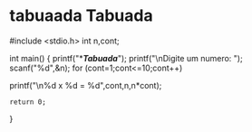 # tabuaada Tabuada
#include <stdio.h>
int n,cont;

int main() {
printf("**********Tabuada*********");
printf("\nDigite um numero: ");
    scanf("%d",&n);
for (cont=1;cont<=10;cont++)

   printf("\n%d x %d = %d",cont,n,n*cont);




    return 0;
}
